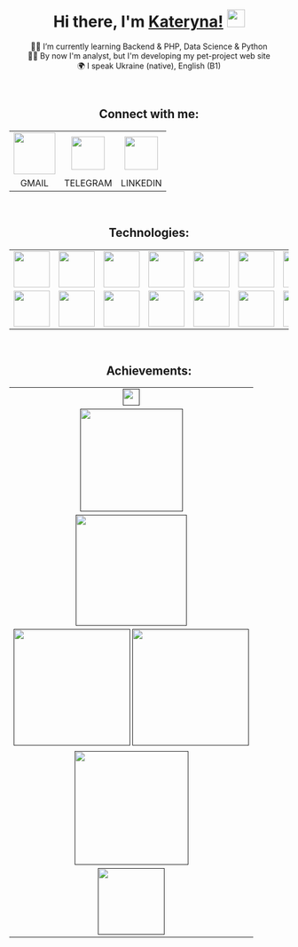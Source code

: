 <h1 align="center">Hi there, I'm <a href="https://www.linkedin.com/in/kate-koltsova/" target="_blank">Kateryna!</a> 
<img src="https://github.com/blackcater/blackcater/raw/main/images/Hi.gif" height="32"/></h1>
<p align="center">
    👩‍🎓 I’m currently learning Backend & PHP, Data Science & Python
  <br>
    🧑‍💻 By now I'm analyst, but I'm developing my pet-project web site
  <br>
    🌍 I speak Ukraine (native), English (B1)
</p>

<br>
<p align="center">
<h2 align="center">Connect with me:</h2>
  <table align="center">
    <tr align="center">
      <td>
        <a href="mailto:kate.koltsova.work@gmail.com" target="blank">
          <img src="https://cdn-icons-png.flaticon.com/128/5968/5968534.png" height=75></img>
        </a>
      </td>
      <td>
        <a href="https://t.me/kate_koltsova" target="blank">
          <img src="https://cdn-icons-png.flaticon.com/128/3536/3536661.png" height=60></img>
        </a>
      </td>
      <td>
        <a href="https://www.linkedin.com/in/kate-koltsova/" target="blank">
          <img src="https://cdn-icons-png.flaticon.com/128/3536/3536505.png" height=60></img>
        </a>
      </td>
    </tr>
    <tr align="center">
      <td>GMAIL</td>
      <td>TELEGRAM</td>
      <td>LINKEDIN</td>
    </tr>
  </table>
</p>

<br>
<p align="center">
<h2 align="center">Technologies:</h2>
  <table align="center">
    <tr align="center">
      <td><img src="https://cdn.iconscout.com/icon/premium/png-512-thumb/php-2752101-2284918.png?f=webp&w=256" height=65></img></td>
      <td><img src="https://cdn.iconscout.com/icon/premium/png-512-thumb/laravel-9305885-7694084.png?f=webp&w=256" height=65></img></td>
      <td><img src="https://upload.wikimedia.org/wikipedia/commons/thumb/c/c9/PhpStorm_Icon.svg/768px-PhpStorm_Icon.svg.png?20200803075927" height=65></img></td>
      <td><img src="https://cdn.iconscout.com/icon/free/png-512/free-mysql-21-1174941.png?f=webp&w=256" height=65></img></td>
      <td><img src="https://cdn.iconscout.com/icon/free/png-512/free-git-17-1175218.png?f=webp&w=256" height=65></img></td>
      <td><img src="https://cdn.iconscout.com/icon/free/png-512/free-composer-285363.png?f=webp&w=256" height=65></img></td>
      <td><img src="https://cdn.iconscout.com/icon/free/png-512/free-aws-1869025-1583149.png?f=webp&w=256" height=65></img></td>
<!--       <td><img src="https://api.iconify.design/logos/swagger.svg" height=65></img></td> -->
    </tr>
    <tr></tr>
    <tr align="center">  
      <td><img src="https://upload.wikimedia.org/wikipedia/commons/thumb/c/c3/Xdebug_Logo.svg/527px-Xdebug_Logo.svg.png" height=65></img></td>
      <td><img src="https://cdn.iconscout.com/icon/free/png-512/free-heroku-8-1175211.png?f=webp&w=256" height=65></img></td>
      <td><img src="https://cdn.iconscout.com/icon/free/png-512/free-postman-3521648-2945092.png?f=webp&w=256" height=65></img></td>
      <td><img src="https://cdn.iconscout.com/icon/free/png-512/free-trello-13-1175080.png?f=webp&w=256" height=65></img></td>
      <td><img src="https://upload.wikimedia.org/wikipedia/commons/e/e8/TMetric_Logo.png" height=65></img></td>
      <td><img src="https://cdn.iconscout.com/icon/free/png-512/free-html-3628838-3030115.png?f=webp&w=256" height=65></img></td>
      <td><img src="https://cdn.iconscout.com/icon/free/png-512/free-css-131-722685.png?f=webp&w=256" height=65></img></td>
<!--       <td><img src="https://cdn.iconscout.com/icon/free/png-512/free-docker-12-1175229.png?f=webp&w=256" height=65></img></td> -->
    </tr>
  </table>
 </p>
 
 <br>

<h2 align="center">Achievements:</h2>

<table align="center">
    <tr align="center">
         <td>
            <a href=""><img src="https://www.codewars.com/users/KateKoltsova/badges/small" height=30/></a>
        </td>
    </tr>
    <tr align="center">
         <td>
            <a href=""><img src="https://leetcode-stats.vercel.app/api?username=KateKoltsova&theme=dark" height=185/></a>
        </td>
    </tr>
    <tr align="center">
        <td>
            <a href=""><img src="https://github-readme-streak-stats.herokuapp.com?user=katekoltsova&theme=github-dark-blue&card_width=700&border=333333" height=200/></a>
        </td>
    </tr>
    <tr align="center">
         <td>
            <a href=""><img src="http://github-profile-summary-cards.vercel.app/api/cards/repos-per-language?username=KateKoltsova&theme=github_dark" height=210/></a>
             <a href=""><img src="http://github-profile-summary-cards.vercel.app/api/cards/stats?username=KateKoltsova&theme=github_dark" height=210/></a>
        </td>
    </tr>
    <tr align="center">
         <td>
            <a href=""><img src="http://github-profile-summary-cards.vercel.app/api/cards/profile-details?username=KateKoltsova&theme=github_dark" height=205/></a>
        </td>
    </tr>
    <tr align="center">
         <td>
            <a href=""><img src="https://github-profile-trophy.vercel.app/?username=katekoltsova&theme=darkhub&row=1&column=6&margin-h=15&no-bg=trues&no-frame=true" height=120/></a>
        </td>
    </tr>
</table>

<!--[![codewars](https://www.codewars.com/users/KateKoltsova/badges/small)](https://www.codewars.com/users/KateKoltsova)

![](https://leetcode.card.workers.dev/KateKoltsova?theme=dark&font=baloo&extension=null)

![](https://github-readme-streak-stats.herokuapp.com/?user=katekoltsova&theme=github-dark-blue&card_width=700&border=333333)
![](http://github-profile-summary-cards.vercel.app/api/cards/repos-per-language?username=KateKoltsova&theme=github_dark)
![](http://github-profile-summary-cards.vercel.app/api/cards/stats?username=KateKoltsova&theme=github_dark)
![](http://github-profile-summary-cards.vercel.app/api/cards/profile-details?username=KateKoltsova&theme=github_dark)

![](https://github-profile-trophy.vercel.app/?username=katekoltsova&theme=darkhub&row=1&column=6&margin-h=15&no-bg=trues&no-frame=true)
-->

